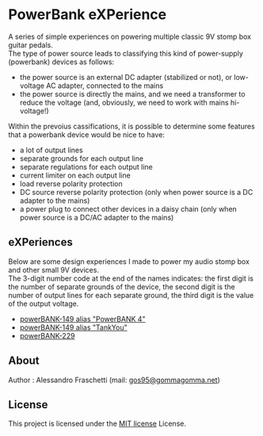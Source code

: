 # PowerBank eXPerience
A series of simple experiences on powering multiple classic 9V stomp box guitar pedals.<br>
The type of power source leads to classifying this kind of power-supply (powerbank) devices as follows:

- the power source is an external DC adapter (stabilized or not), or low-voltage AC adapter, connected to the mains
- the power source is directly the mains, and we need a transformer to reduce the voltage (and, obviously, we need to work with mains hi-voltage!)

Within the prevoius cassifications, it is possible to determine some features that a powerbank device would be nice to have:

- a lot of output lines
- separate grounds for each output line
- separate regulations for each output line
- current limiter on each output line
- load reverse polarity protection
- DC source reverse polarity protection (only when power source is a DC adapter to the mains)
- a power plug to connect other devices in a daisy chain (only when power source is a DC/AC adapter to the mains)


## eXPeriences
Below are some design experiences I made to power my audio stomp box and other small 9V devices.<br>
The 3-digit number code at the end of the names indicates: the first digit is the number of separate grounds of the device,
the second digit is the number of output lines for each separate ground, the third digit is the value of the output voltage.

- [powerBANK-149 alias "PowerBANK 4"](powerbank-4)
- [powerBANK-149 alias "TankYou"](https://github.com/gom9000/TankYou/tree/master)
- [powerBANK-229](powerbank-229)


## About
Author : Alessandro Fraschetti (mail: [gos95@gommagomma.net](mailto:gos95@gommagomma.net))


## License
This project is licensed under the [MIT license](LICENSE) License.